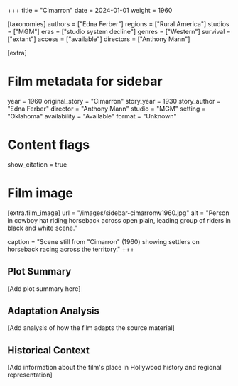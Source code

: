 +++
title = "Cimarron"
date = 2024-01-01
weight = 1960

[taxonomies]
authors = ["Edna Ferber"]
regions = ["Rural America"]
studios = ["MGM"]
eras = ["studio system decline"]
genres = ["Western"]
survival = ["extant"]
access = ["available"]
directors = ["Anthony Mann"]

[extra]
# Film metadata for sidebar
year = 1960
original_story = "Cimarron"
story_year = 1930
story_author = "Edna Ferber"
director = "Anthony Mann"
studio = "MGM"
setting = "Oklahoma"
availability = "Available"
format = "Unknown"

# Content flags
show_citation = true

# Film image
[extra.film_image]
url = "/images/sidebar-cimarronw1960.jpg"
alt = "Person in cowboy hat riding horseback across open plain, leading group of riders in black and white scene."

caption = "Scene still from \"Cimarron\" (1960) showing settlers on horseback racing across the territory."
+++

## Plot Summary

[Add plot summary here]

## Adaptation Analysis

[Add analysis of how the film adapts the source material]

## Historical Context

[Add information about the film's place in Hollywood history and regional representation]